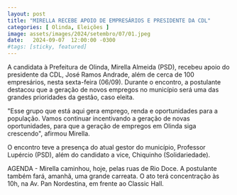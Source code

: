 ```yaml
---
layout: post
title: "MIRELLA RECEBE APOIO DE EMPRESÁRIOS E PRESIDENTE DA CDL"
categories: [ Olinda, Eleições ]
image: assets/images/2024/setembro/07/01.jpeg
date:   2024-09-07  12:00:00 -0300
#tags: [sticky, featured]
---
```

A candidata à Prefeitura de Olinda, Mirella Almeida (PSD), recebeu apoio do presidente da CDL, José Ramos Andrade, além de cerca de 100 empresários, nesta sexta-feira (06/09). Durante o encontro, a postulante destacou que a geração de novos empregos no município será uma das grandes prioridades da gestão, caso eleita. 

"Esse grupo que está aqui gera emprego, renda e oportunidades para a população. Vamos continuar incentivando a geração de novas oportunidades, para que a geração de empregos em Olinda siga crescendo", afirmou Mirella. 

O encontro teve a presença do atual gestor do município, Professor Lupércio (PSD), além do candidato a vice, Chiquinho (Solidariedade). 

AGENDA - Mirella caminhou, hoje, pelas ruas de Rio Doce. A postulante também fará, amanhã, uma grande carreata. O ato terá concentração às 10h, na Av. Pan Nordestina, em frente ao Classic Hall.